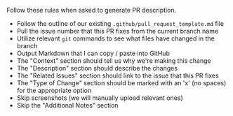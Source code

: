 Follow these rules when asked to generate PR description.

- Follow the outline of our existing `.github/pull_request_template.md` file
- Pull the issue number that this PR fixes from the current branch name
- Utilize relevant `git` commands to see what files have changed in the branch
- Output Markdown that I can copy / paste into GitHub
- The "Context" section should tell us why we're making this change
- The "Description" section should describe the changes
- The "Related Issues" section should link to the issue that this PR fixes
- The "Type of Change" section should be marked with an 'x' (no spaces) for the appropriate option
- Skip screenshots (we will manually upload relevant ones)
- Skip the "Additional Notes" section
